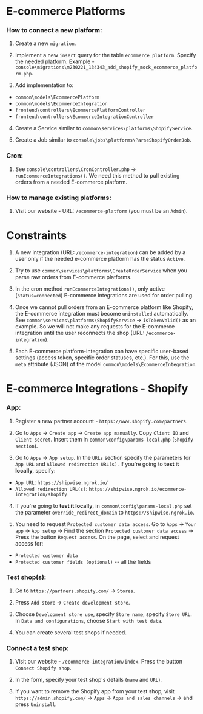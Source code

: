 # E-commerce Platforms

### How to connect a new platform:

1. Create a new `migration`.

2. Implement a new `insert` query for the table `ecommerce_platform`. Specify the needed platform. Example - `console\migrations\m230221_134343_add_shopify_mock_ecommerce_platform.php`.

3. Add implementation to:
- `common\models\EcommercePlatform`
- `common\models\EcommerceIntegration`
- `frontend\controllers\EcommercePlatformController`
- `frontend\controllers\EcommerceIntegrationController`

4. Create a Service similar to `common\services\platforms\ShopifyService`.

5. Create a Job similar to `console\jobs\platforms\ParseShopifyOrderJob`.

### Cron:

1. See `console\controllers\CronController.php` -> `runEcommerceIntegrations()`.
We need this method to pull existing orders from a needed E-commerce platform.

### How to manage existing platforms:

1. Visit our website - URL: `/ecommerce-platform` (you must be an `Admin`).

# Constraints

1. A new integration (URL: `/ecommerce-integration`) can be added by a user only if the needed e-commerce platform
has the status `Active`.
   
2. Try to use `common\services\platforms\CreateOrderService` when you parse raw orders from E-commerce platforms.

3. In the cron method `runEcommerceIntegrations()`, only active (`status=connected`) E-commerce integrations are used for
order pulling.
   
4. Once we cannot pull orders from an E-commerce platform like Shopify, the E-commerce integration must become `uninstalled` automatically.
See `common\services\platforms\ShopifyService` -> `isTokenValid()` as an example. So we will not make any requests for the
E-commerce integration until the user reconnects the shop (URL: `/ecommerce-integration`).
   
5. Each E-commerce platform-integration can have specific user-based settings (access token, specific order statuses, etc.). 
For this, use the `meta` attribute (JSON) of the model `common\models\EcommerceIntegration`.

# E-commerce Integrations - Shopify

### App:

1. Register a new partner account - `https://www.shopify.com/partners`.

2. Go to `Apps` -> `Create app` -> `Create app manually`. Copy `Client ID` and `Client secret`. 
Insert them in `common\config\params-local.php` (`Shopify section`).
   
3. Go to `Apps` -> `App setup`. In the `URLs` section specify the parameters for `App URL` and `Allowed redirection URL(s)`.
If you're going to **test it locally**, specify:
   
- `App URL`: `https://shipwise.ngrok.io/`
- `Allowed redirection URL(s)`: `https://shipwise.ngrok.io/ecommerce-integration/shopify`

4. If you're going to **test it locally**, in `common\config\params-local.php` set the parameter `override_redirect_domain`
to `https://shipwise.ngrok.io`.
   
5. You need to request `Protected customer data access`. Go to `Apps` -> `Your app` -> `App setup` -> Find the section `Protected customer data access` ->
Press the button `Request access`. On the page, select and request access for:
   
- `Protected customer data`
- `Protected customer fields (optional)` -- all the fields
   
### Test shop(s):

1. Go to `https://partners.shopify.com/` -> `Stores`.

2. Press `Add store` -> `Create development store`.

3. Choose `Development store use`, specify `Store name`, specify `Store URL`.
In `Data and configurations`, choose `Start with test data`.
   
4. You can create several test shops if needed.

### Connect a test shop:

1. Visit our website - `/ecommerce-integration/index`. Press the button `Connect Shopify shop`.

2. In the form, specify your test shop's details (`name` and `URL`).

3. If you want to remove the Shopify app from your test shop, visit `https://admin.shopify.com/` -> `Apps` -> `Apps and sales channels` -> and press `Uninstall`.
